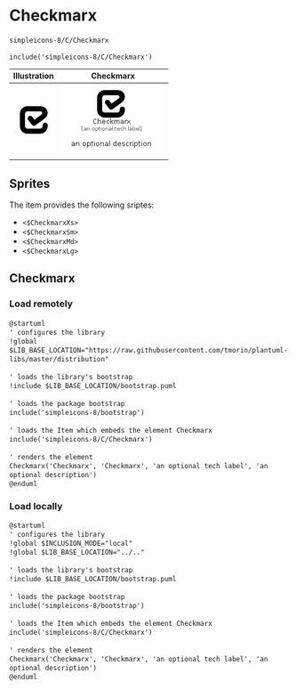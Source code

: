 # Checkmarx


```text
simpleicons-8/C/Checkmarx
```

```text
include('simpleicons-8/C/Checkmarx')
```



| Illustration | Checkmarx |
| :---: | :---: |
| ![illustration for Illustration](../../simpleicons-8/C/Checkmarx.png) | ![illustration for Checkmarx](../../simpleicons-8/C/Checkmarx.Local.png) |



## Sprites
The item provides the following sriptes:

- `<$CheckmarxXs>`
- `<$CheckmarxSm>`
- `<$CheckmarxMd>`
- `<$CheckmarxLg>`





## Checkmarx

### Load remotely
```plantuml
@startuml
' configures the library
!global $LIB_BASE_LOCATION="https://raw.githubusercontent.com/tmorin/plantuml-libs/master/distribution"

' loads the library's bootstrap
!include $LIB_BASE_LOCATION/bootstrap.puml

' loads the package bootstrap
include('simpleicons-8/bootstrap')

' loads the Item which embeds the element Checkmarx
include('simpleicons-8/C/Checkmarx')

' renders the element
Checkmarx('Checkmarx', 'Checkmarx', 'an optional tech label', 'an optional description')
@enduml
```

### Load locally
```plantuml
@startuml
' configures the library
!global $INCLUSION_MODE="local"
!global $LIB_BASE_LOCATION="../.."

' loads the library's bootstrap
!include $LIB_BASE_LOCATION/bootstrap.puml

' loads the package bootstrap
include('simpleicons-8/bootstrap')

' loads the Item which embeds the element Checkmarx
include('simpleicons-8/C/Checkmarx')

' renders the element
Checkmarx('Checkmarx', 'Checkmarx', 'an optional tech label', 'an optional description')
@enduml
```

